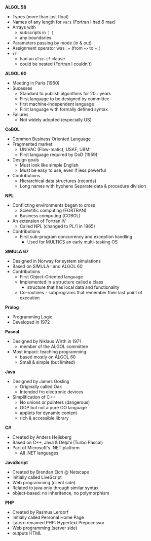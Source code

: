 **ALGOL 58**

- Types (more than just float)
- Names of any length for `vars` (Fortran I had 6 max)
- Arrays with
	- subscripts in `[ ]`
	- any boundaries
- Parameters passing by mode (in & out)
- Assignment operator was `:=` (from `=>` to `=:`)
- `if`
	- had an `else-if` clause
	- could be nested (Fortran I couldn't)
	
**ALGOL 60**

- Meeting in Paris (1960)
- Sucesses
	- Standard to publish algorithms for 20+ years
	- First language to be designed by committee
	- first machine-independent language
	- First language with formally defined syntax
- Failures
	- Not widely adopted (especially US)

**CoBOL**

- Common Business Oriented Language
- Fragmented market
	- UNIVAC (Flow-matic), USAF, UBM
	- First language required by DoD (1959)
- Design goals
	- Must look like simple English
	- Must be easy to use, even if less powerful
- Contributions
	- Hierarchical data structures (records)
	- Long names with hyohens
	Separate data & procedure division

**NPL**

- Conflicting environments began to cross
	- Scientific computing (FORTRAN)
	- Business computing (COBOL)
- An extension of Fortran IV
	- Called NPL (changed to PL/1 in 1965)
- Contributions
	- First sub-program concurrency and exception handling
		- Used for MULTICS an early multi-tasking OS

**SIMULA 67**
 
- Designed in Norway for system simulations
- Based on SIMULA I and ALGOL 60
- Contributions
	- First Object-Oriented language
	- Implemented in a structure called a class
		- structure that has local data and functionality
	- Co-routines - subprograms that remember their last point of execution

**Prolog**

- Programming Logic
- Developed in 1972

**Pascal**

- Designed by Niklaus Wirth in 1971
	- member of the ALGOL committee
- Most impact: teaching programming
	- based mostly on ALGOL 60
	- Small & simple (but limited)
	
**Java**

- Designed by James Gosling
	- Originally called Oak
	- Intended fro electronic devices
- Simplification of C++
	- No unions or pointers (dangerous)
	- OOP but not a pure OO language
	- applets for dynamic content
	- rich & accessible library

**C#**

- Created by Anders Hejlsberg
- Based on C++, Java & Delphi (Turbo Pascal)
- Part of Microsoft's .NET platform
	- All .NET languages

**JavaScript**

- Created by Brendan Eich @ Netscape
- Initially called LiveScript
- Web programming (client side)
- Related to java only through similar syntax
- object-based: no inheritance, no polymorphism

**PHP**

- Created by Rasmus Lerdorf
- Initially called Personal Home Page
- Latern renamed PHP: Hypertext Prepocessor
- Web programming (server side)
- outputs HTML